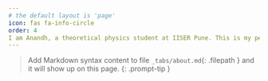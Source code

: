 ```yaml
---
# the default layout is 'page'
icon: fas fa-info-circle
order: 4 
I am Anandh, a theoretical physics student at IISER Pune. This is my personal webpage where I will be sharing my thoughts on various topics. I am interested in General theory of relativity, quantum field theory, quantum gravity, foundations of physics and whatever I feel as the good direction for pursuit of truth about nature. This webpage is a result of such pursuit and fun.
---
```


> Add Markdown syntax content to file `_tabs/about.md`{: .filepath } and it will show up on this page.
{: .prompt-tip }
